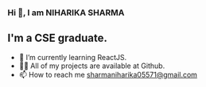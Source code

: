 ### Hi 👋, I am NIHARIKA SHARMA

## I'm a CSE graduate.
- 🌱 I’m currently learning ReactJS.
- 👨‍💻 All of my projects are available at Github.
- 📫 How to reach me sharmaniharika05571@gmail.com

<!--
**niha-sha0/niha-sha0** is a ✨ _special_ ✨ repository because its `README.md` (this file) appears on your GitHub profile.

Here are some ideas to get you started:

- 🔭 I’m currently working on ...
- 🌱 I’m currently learning ...
- 👯 I’m looking to collaborate on ...
- 🤔 I’m looking for help with ...
- 💬 Ask me about ...
- 📫 How to reach me: ...
- 😄 Pronouns: ...
- ⚡ Fun fact: ...
-->
